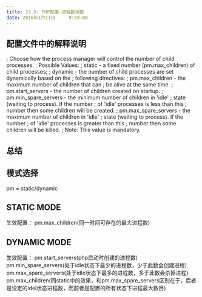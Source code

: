 ```yaml
---
title: 23.5: PHP配置-进程数调整
date: 2016年1月11日	 9:59:00
---
```

 
## 配置文件中的解释说明
; Choose how the process manager will control the number of child processes.
; Possible Values:
;   static  - a fixed number (pm.max_children) of child processes;
;   dynamic - the number of child processes are set dynamically based on the
;             following directives:
;             pm.max_children      - the maximum number of children that can
;                                    be alive at the same time.
;             pm.start_servers     - the number of children created on startup.
;             pm.min_spare_servers - the minimum number of children in 'idle'
;                                    state (waiting to process). If the number
;                                    of 'idle' processes is less than this
;                                    number then some children will be created.
;             pm.max_spare_servers - the maximum number of children in 'idle'
;                                    state (waiting to process). If the number
;                                    of 'idle' processes is greater than this
;                                    number then some children will be killed.
; Note: This value is mandatory. 
## 总结
## 模式选择
pm = static/dynamic
## STATIC MODE
生效配置：
pm.max_children(同一时间可存在的最大进程数)
 
## DYNAMIC MODE
生效配置：
pm.start_servers(php启动时创建的进程数)
pm.min_spare_servers(处于idle状态下最少的进程数，少于此数会创建进程)
pm.max_spare_servers(处于idle状态下最多的进程数，多于此数会杀掉进程)
pm.max_children(同static中的效果，和pm.max_spare_servers区别在于，后者是设定的idel状态进程数，而前者是配置的所有状态下进程最大数目)
